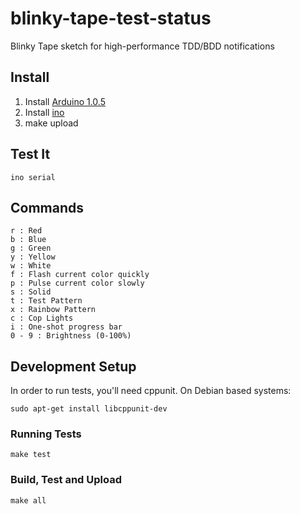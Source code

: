 # blinky-tape-test-status

Blinky Tape sketch for high-performance TDD/BDD notifications

## Install

  1. Install [Arduino 1.0.5](http://arduino.cc/en/Main/Software)
  2. Install [ino](https://pypi.python.org/pypi/ino/)
  3. make upload

## Test It

    ino serial


## Commands

    r : Red
    b : Blue
    g : Green
    y : Yellow
    w : White
    f : Flash current color quickly
    p : Pulse current color slowly
    s : Solid
    t : Test Pattern
    x : Rainbow Pattern
    c : Cop Lights
    i : One-shot progress bar
    0 - 9 : Brightness (0-100%)


## Development Setup

In order to run tests, you'll need cppunit. On Debian based systems:

    sudo apt-get install libcppunit-dev

### Running Tests

    make test

### Build, Test and Upload

    make all


